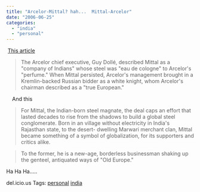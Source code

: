 ```yaml
---
title: "Arcelor-Mittal? hah...  Mittal-Arcelor"
date: "2006-06-25"
categories: 
  - "india"
  - "personal"
---
```


 [This article](http://www.iht.com/articles/2006/06/25/business/steel.php)

> The Arcelor chief executive, Guy Dollé, described Mittal as a "company of Indians" whose steel was "eau de cologne" to Arcelor's "perfume." When Mittal persisted, Arcelor's management brought in a Kremlin-backed Russian bidder as a white knight, whom Arcelor's chairman described as a "true European."

    And this

> For Mittal, the Indian-born steel magnate, the deal caps an effort that lasted decades to rise from the shadows to build a global steel conglomerate. Born in an village without electricity in India's Rajasthan state, to the desert- dwelling Marwari merchant clan, Mittal became something of a symbol of globalization, for its supporters and critics alike.

> To the former, he is a new-age, borderless businessman shaking up the genteel, antiquated ways of "Old Europe."

Ha Ha Ha.....

del.icio.us Tags: [personal](http://del.icio.us/sss8ue/personal) [india](http://del.icio.us/sss8ue/india)
